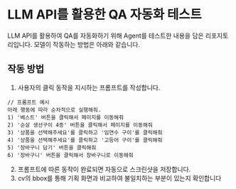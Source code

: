 # LLM API를 활용한 QA 자동화 테스트
LLM API를 활용하여 QA를 자동화하기 위해 Agent를 테스트한 내용을 담은 리포지토리입니다.
모델이 작동하는 방법은 아래와 같습니다.

## 작동 방법
1. 사용자의 클릭 동작을 지시하는 프롬프트를 작성합니다.
```
// 프롬프트 예시
아래 행동에 따라 순차적으로 실행해줘.
1) '베스트' 버튼을 클릭해서 페이지를 이동해줘
2) '순살 생선구이 4종' 버튼을 클릭해서 페이지를 이동해줘
3) '상품을 선택해주세요'를 클릭하고 '임연수 구이'를 클릭해줘
4) '상품을 선택해주세요'를 클릭하고 '고등어 구이'를 클릭해줘
5) '장바구니 담기' 버튼을 클릭해줘
6) '장바구니' 버튼을 클릭해서 장바구니로 이동해줘
```
2. 프롬프트에 따른 동작이 완료되면 자동으로 스크린샷을 저장합니다.
3. cv의 bbox를 통해 기획 화면과 비교하여 불일치하는 부분이 있는지 확인합니다
